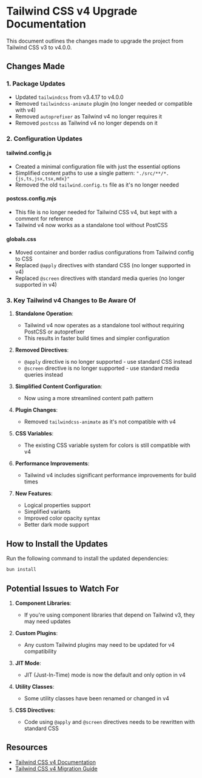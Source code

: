 # Tailwind CSS v4 Upgrade Documentation

This document outlines the changes made to upgrade the project from Tailwind CSS v3 to v4.0.0.

## Changes Made

### 1. Package Updates

- Updated `tailwindcss` from v3.4.17 to v4.0.0
- Removed `tailwindcss-animate` plugin (no longer needed or compatible with v4)
- Removed `autoprefixer` as Tailwind v4 no longer requires it
- Removed `postcss` as Tailwind v4 no longer depends on it

### 2. Configuration Updates

#### tailwind.config.js

- Created a minimal configuration file with just the essential options
- Simplified content paths to use a single pattern: `"./src/**/*.{js,ts,jsx,tsx,mdx}"`
- Removed the old `tailwind.config.ts` file as it's no longer needed

#### postcss.config.mjs

- This file is no longer needed for Tailwind CSS v4, but kept with a comment for reference
- Tailwind v4 now works as a standalone tool without PostCSS

#### globals.css

- Moved container and border radius configurations from Tailwind config to CSS
- Replaced `@apply` directives with standard CSS (no longer supported in v4)
- Replaced `@screen` directives with standard media queries (no longer supported in v4)

### 3. Key Tailwind v4 Changes to Be Aware Of

1. **Standalone Operation**:
   - Tailwind v4 now operates as a standalone tool without requiring PostCSS or autoprefixer
   - This results in faster build times and simpler configuration

2. **Removed Directives**:
   - `@apply` directive is no longer supported - use standard CSS instead
   - `@screen` directive is no longer supported - use standard media queries instead

3. **Simplified Content Configuration**:
   - Now using a more streamlined content path pattern

4. **Plugin Changes**:
   - Removed `tailwindcss-animate` as it's not compatible with v4

5. **CSS Variables**:
   - The existing CSS variable system for colors is still compatible with v4

6. **Performance Improvements**:
   - Tailwind v4 includes significant performance improvements for build times

7. **New Features**:
   - Logical properties support
   - Simplified variants
   - Improved color opacity syntax
   - Better dark mode support

## How to Install the Updates

Run the following command to install the updated dependencies:

```bash
bun install
```

## Potential Issues to Watch For

1. **Component Libraries**:
   - If you're using component libraries that depend on Tailwind v3, they may need updates

2. **Custom Plugins**:
   - Any custom Tailwind plugins may need to be updated for v4 compatibility

3. **JIT Mode**:
   - JIT (Just-In-Time) mode is now the default and only option in v4

4. **Utility Classes**:
   - Some utility classes have been renamed or changed in v4

5. **CSS Directives**:
   - Code using `@apply` and `@screen` directives needs to be rewritten with standard CSS

## Resources

- [Tailwind CSS v4 Documentation](https://tailwindcss.com/docs)
- [Tailwind CSS v4 Migration Guide](https://tailwindcss.com/docs/upgrade-guide)
